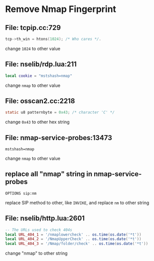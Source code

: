 # Remove Nmap Fingerprint

## File: tcpip.cc:729
```C
tcp->th_win = htons(1024); /* Who cares */. 
```

change `1024` to other value

## File: nselib/rdp.lua:211 
```lua
local cookie = "mstshash=nmap"
```
change `nmap` to other value

## File: osscan2.cc:2218
```C
static u8 patternbyte = 0x43; /* character 'C' */
```
change `0x43` to other hex string

## File: nmap-service-probes:13473
```
mstshash=nmap
```
change `nmap` to other value

## replace all "nmap" string in nmap-service-probes

```
OPTIONS sip:nm
```
replace SIP method to other, like `INVIKE`, and replace `nm` to other string


## File: nselib/http.lua:2601
```lua
-- The URLs used to check 404s
local URL_404_1 = '/nmaplowercheck' .. os.time(os.date('*t'))
local URL_404_2 = '/NmapUpperCheck' .. os.time(os.date('*t'))
local URL_404_3 = '/Nmap/folder/check' .. os.time(os.date('*t'))
```
change "nmap" to other string
